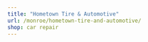 ```yaml
---
title: "Hometown Tire & Automotive"
url: /monroe/hometown-tire-and-automotive/
shop: car repair
---
```


